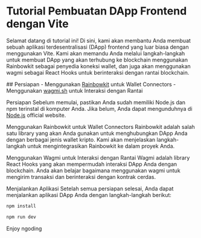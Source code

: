 # Tutorial Pembuatan DApp Frontend dengan Vite

<p align="left">
Selamat datang di tutorial ini! Di sini, kami akan membantu Anda membuat sebuah aplikasi terdesentralisasi (DApp) frontend yang luar biasa dengan menggunakan Vite. Kami akan memandu Anda melalui langkah-langkah untuk membuat DApp yang akan terhubung ke blockchain menggunakan Rainbowkit sebagai penyedia koneksi wallet, dan juga akan menggunakan wagmi sebagai React Hooks untuk berinteraksi dengan rantai blockchain.
</p>

<p align="left">
## Persiapan
- Menggunakan <a href="https://www.rainbowkit.com/" target="_blank">Rainbowkit</a> untuk Wallet Connectors
- Menggunakan <a href="https://wagmi.sh" target="_blank">wagmi.sh</a> untuk Interaksi dengan Rantai
</p>

Persiapan
Sebelum memulai, pastikan Anda sudah memiliki Node.js dan npm terinstal di komputer Anda.
Jika belum, Anda dapat mengunduhnya di [Node.js](https://nodejs.org/) official website.

Menggunakan Rainbowkit untuk Wallet Connectors
Rainbowkit adalah salah satu library yang akan Anda gunakan untuk menghubungkan DApp Anda dengan berbagai jenis wallet kripto. Kami akan menjelaskan langkah-langkah untuk mengintegrasikan Rainbowkit ke dalam proyek Anda.

Menggunakan Wagmi untuk Interaksi dengan Rantai
Wagmi adalah library React Hooks yang akan mempermudah interaksi DApp Anda dengan blockchain. Anda akan belajar bagaimana menggunakan wagmi untuk mengirim transaksi dan berinteraksi dengan kontrak cerdas.

Menjalankan Aplikasi
Setelah semua persiapan selesai, Anda dapat menjalankan aplikasi DApp Anda dengan langkah-langkah berikut:

```bash
npm install

npm run dev
```

Enjoy ngoding
